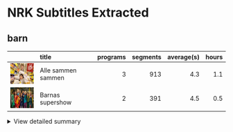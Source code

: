 # NRK Subtitles Extracted
## barn
|                                                                                       | title              |   programs |   segments |   average(s) |   hours |
|:--------------------------------------------------------------------------------------|:-------------------|-----------:|-----------:|-------------:|--------:|
| <img src="cachedimages/Cunw69xZv4gApIx5s-RjzAlNvQ4x2gs_u5X9tx75IJrQ.jpg" height="48"> | Alle sammen sammen |          3 |        913 |          4.3 |     1.1 |
| <img src="cachedimages/MBhV845j-22KU4JLQhX06AutGeiOj25l-J4DTt1kJQVw.jpg" height="48"> | Barnas supershow   |          2 |        391 |          4.5 |     0.5 |

<details><summary>View detailed summary</summary>
| title              | program_id   | subtitle   | category   |   segments |   hours |
|:-------------------|:-------------|:-----------|:-----------|-----------:|--------:|
| Alle sammen sammen | MSUB22000113 | 1. episode | barn       |        321 |     0.4 |
| Alle sammen sammen | MSUB22000213 | 2. episode | barn       |        309 |     0.4 |
| Alle sammen sammen | MSUB22000313 | 3. episode | barn       |        283 |     0.3 |
| Barnas supershow   | MSUS01004710 | 1. episode | barn       |        154 |     0.2 |
| Barnas supershow   | MSUS01004810 | 2. episode | barn       |        237 |     0.3 |</details>

